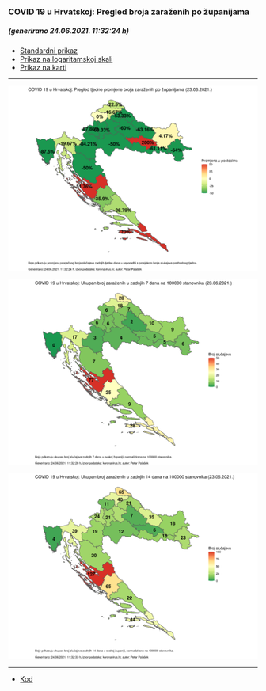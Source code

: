### COVID 19 u Hrvatskoj: Pregled broja zaraženih po županijama

##### (generirano 24.06.2021. 11:32:24 h)

- [Standardni prikaz](html/index.html)
- [Prikaz na logaritamskoj skali](html/index_log.html)
- [Prikaz na karti](html/index_map.html)

-----

![](img/map.png)

![](img/map_7_day_per_100k.png)

![](img/map_14_day_per_100k.png)

-----

- [Kod](https://github.com/ppalasek/covid_plots_croatia)

